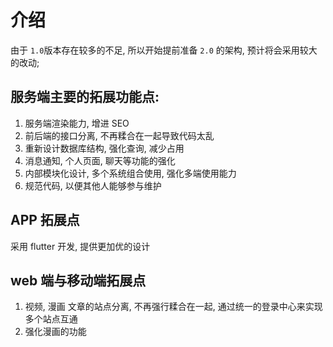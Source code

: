 # 介绍

由于 `1.0`版本存在较多的不足, 所以开始提前准备 `2.0` 的架构, 预计将会采用较大的改动;

## 服务端主要的拓展功能点:

1. 服务端渲染能力, 增进 SEO
2. 前后端的接口分离, 不再糅合在一起导致代码太乱
3. 重新设计数据库结构, 强化查询, 减少占用
4. 消息通知, 个人页面, 聊天等功能的强化
5. 内部模块化设计, 多个系统组合使用, 强化多端使用能力
6. 规范代码, 以便其他人能够参与维护

## APP 拓展点

采用 flutter 开发, 提供更加优的设计

## web 端与移动端拓展点

1. 视频, 漫画 文章的站点分离, 不再强行糅合在一起, 通过统一的登录中心来实现多个站点互通
2. 强化漫画的功能
